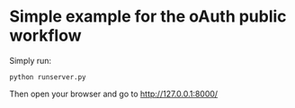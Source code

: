 Simple example for the oAuth public workflow
============================================

Simply run:

    python runserver.py

Then open your browser and go to http://127.0.0.1:8000/

